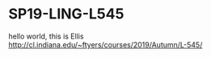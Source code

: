 # SP19-LING-L545
hello world, this is Ellis
http://cl.indiana.edu/~ftyers/courses/2019/Autumn/L-545/

